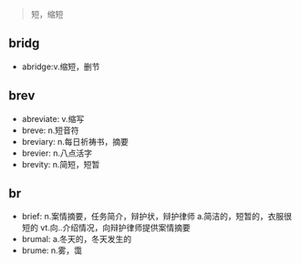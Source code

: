 > 短，缩短

## bridg

- abridge:v.缩短，删节


## brev

- abreviate: v.缩写
- breve: n.短音符
- breviary: n.每日祈祷书，摘要
- brevier: n.八点活字
- brevity: n.简短，短暂

## br

- brief: n.案情摘要，任务简介，辩护状，辩护律师 a.简洁的，短暂的，衣服很短的 vt.向..介绍情况，向辩护律师提供案情摘要
- brumal: a.冬天的，冬天发生的
- brume: n.雾，霭